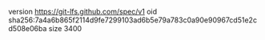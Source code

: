 version https://git-lfs.github.com/spec/v1
oid sha256:7a4a6b865f2114d9fe7299103ad6b5e79a783c0a90e90967cd51e2cd508e06ba
size 3400
